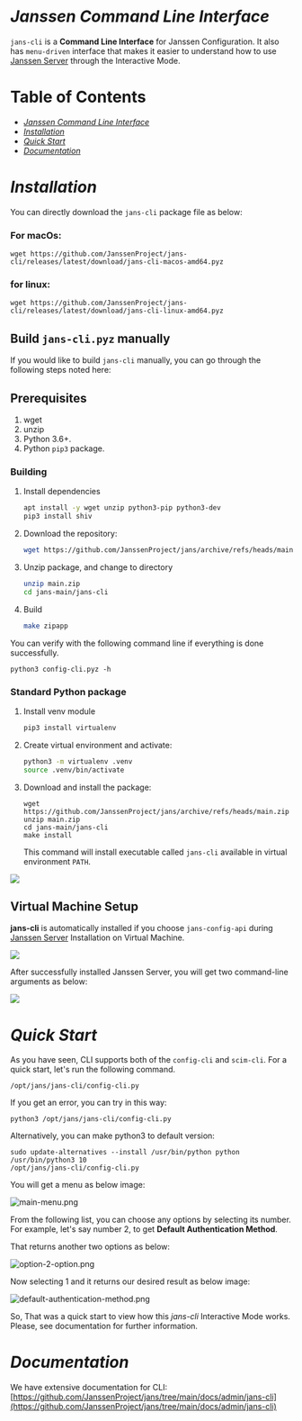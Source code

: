 # _Janssen Command Line Interface_
`jans-cli` is a **Command Line Interface** for Janssen Configuration. It also has `menu-driven` interface that makes it easier to understand how to use [Janssen Server](https://github.com/JanssenProject/home) through the Interactive Mode.

Table of Contents
=================

   * [<em>Janssen Command Line Interface</em>](#janssen-command-line-interface)
   * [<em>Installation</em>](#installation)
   * [<em>Quick Start</em>](#quick-start)
   * [<em>Documentation</em>](#documentation)

   

# _Installation_

You can directly download the `jans-cli` package file as below:

### For macOs:

```
wget https://github.com/JanssenProject/jans-cli/releases/latest/download/jans-cli-macos-amd64.pyz
```

### for linux:

```
wget https://github.com/JanssenProject/jans-cli/releases/latest/download/jans-cli-linux-amd64.pyz
```

## Build `jans-cli.pyz` manually

If you would like to build `jans-cli` manually, you can go through the following steps noted here:

## Prerequisites
1. wget
1. unzip
1. Python 3.6+.
1. Python `pip3` package.

### Building 

1. Install dependencies

    ```sh
    apt install -y wget unzip python3-pip python3-dev
    pip3 install shiv
    ```

2. Download the repository:

    ```sh
    wget https://github.com/JanssenProject/jans/archive/refs/heads/main.zip
    ```

3. Unzip package, and change to directory

    ```sh
    unzip main.zip
    cd jans-main/jans-cli
    ```

4. Build

    ```sh
    make zipapp
    ```

You can verify with the following command line if everything is done successfully.

```
python3 config-cli.pyz -h
```


### Standard Python package
1. Install venv module
    ```sh
    pip3 install virtualenv
    ```

1.  Create virtual environment and activate:

    ```sh
    python3 -m virtualenv .venv
    source .venv/bin/activate
    ```

1.  Download and install the package:

    ```
    wget https://github.com/JanssenProject/jans/archive/refs/heads/main.zip
    unzip main.zip
    cd jans-main/jans-cli
    make install
    ```

    This command will install executable called `jans-cli` available in virtual environment `PATH`.


![](../docs/assets/user/using-jans-cli/images/image-build-jans-cli-pyz-manually-03042021.png)


## Virtual Machine Setup

**jans-cli** is automatically installed if you choose `jans-config-api` during [Janssen Server](https://github.com/JanssenProject/home/blob/main/development.md#install-janssen-into-vm) Installation on Virtual Machine. 

![](../docs/assets/user/using-jans-cli/images/image-jans-config-api-03042021.png)

After successfully installed Janssen Server, you will get two command-line arguments as below:

![](../docs/assets/user/using-jans-cli/images/image-installed-03042021.png)

# _Quick Start_

As you have seen, CLI supports both of the `config-cli` and `scim-cli`. For a quick start, let's run the following command.

```
/opt/jans/jans-cli/config-cli.py
```
If you get an error, you can try in this way:

```
python3 /opt/jans/jans-cli/config-cli.py
```

Alternatively, you can make python3 to default version:
```
sudo update-alternatives --install /usr/bin/python python /usr/bin/python3 10
/opt/jans/jans-cli/config-cli.py
```

You will get a menu as below image:

![main-menu.png](../docs/assets/user/using-jans-cli/images/image-im-main-03042021.png)

From the following list, you can choose any options by selecting its number. For example, let's say number 2,
to get **Default Authentication Method**.

That returns another two options as below:

![option-2-option.png](../docs/assets/user/using-jans-cli/images/image-im-default-auth-02-03042021.png)

Now selecting 1 and it returns our desired result as below image:

![default-authentication-method.png](../docs/assets/user/using-jans-cli/images/image-im-cur-default-auth-03042021.png)

So, That was a quick start to view how this _jans-cli_ Interactive Mode works. Please, see documentation for further information.



# _Documentation_
We have extensive documentation for CLI: [https://github.com/JanssenProject/jans/tree/main/docs/admin/jans-cli](https://github.com/JanssenProject/jans/tree/main/docs/admin/jans-cli)
